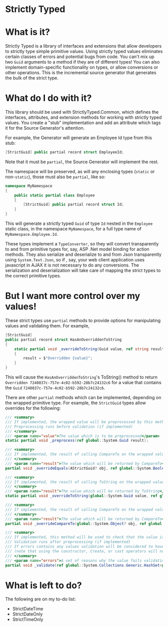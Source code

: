 ﻿Strictly Typed
==============

# What is it?

Strictly Typed is a library of interfaces and extensions that allow developers to strictly type simple primitive values. 
Using strictly typed values eliminates certain classes of errors and potential bugs from code. You can't mix up two `Guid`
arguments to a method if they are of different types! You can also implement domain-specific functionality on types, or
allow conversions or other operations.  This is the incremental source generator that generates the bulk of the strict
type.

# What do I do with it?

This library should be used with StrictlyTyped.Common, which defines the interfaces, attributes,  and extension methods 
for working with strictly typed values. You create a "stub" implementation and add an attribute which tags it for the 
Source Generator's attention.

For example, the Generator will generate an Employee Id type from this stub:

``` csharp
[StrictGuid] public partial record struct EmployeeId;
```

Note that it must be `partial`, the Source Generator will implement the rest.

The namespace will be preserved, as will any enclosing types (`static` or non-`static`), those must also be `partial`, 
like so:

``` csharp
namespace MyNamespace
{
    public static partial class Employee
    {
        [StrictGuid] public partial record struct Id;
    }
}
```

This will generate a strictly typed `Guid` of type `Id` nested in the `Employee` static class, in the namespace `MyNamespace`, 
for a full type name of `MyNamespace.Employee.Id`.

These types implement a `TypeConverter`, so they will convert transparently to and from primitive types for, say, ASP .Net
model binding for action methods. They also serialize and deserialize to and from Json transparently using `System.Text.Json`,
so if , say, your web client application uses javascript in AJAX it is not necessary to do any conversions. The serialization 
and deserialization will take care of mapping the strict types to the correct primitive types.

# But I want more control over my values!

These strict types use `partial` methods to provide options for manipulating values and validating them. For example, 

``` csharp
[StrictGuid]
public partial record struct HasAnOverriddenToString
{
    static partial void _overrideToString(Guid value, ref string result)
    {
        result = $"Overridden {value}";
    }
}
```

This will cause the `HasAnOverriddenToString`'s ToString() method to return `Overridden 7240837c-757e-4c02-b592-28b7c24132c6` for a value that
contains the `Guid` `7240837c-757e-4c02-b592-28b7c24132c6`.

There are other `partial` methods which can be implemented, depending on the wrapped primitive type. For example, the `StrictGuid` types allow
overrides for the following:

``` csharp
/// <summary>
/// If implemented, the wrapped value will be preprocessed by this method before creation
/// Preprocessing runs before validation (if implemented)
/// </summary>
/// <param name="value">The value which is to be preprocessed</param>
static partial void _preprocess(ref global::System.Guid result);

/// <summary>
/// If implemented, the result of calling CompareTo on the wrapped value will be modified by this method
/// </summary>
/// <param name="result">The value which will be returned by CompareTo</param>
partial void _overrideEquals(AStrictGuid? obj, ref global::System.Boolean result);

/// <summary>
/// If implemented, the result of calling ToString on the wrapped value will be modified by this method
/// </summary>
/// <param name="result">The value which will be returned by ToString</param>
static partial void _overrideToString(global::System.Guid value, ref global::System.String result);

/// <summary>
/// If implemented, the result of calling CompareTo on the wrapped value will be modified by this method
/// </summary>
/// <param name="result">The value which will be returned by CompareTo</param>
partial void _overrideCompareTo(global::System.Object? obj, ref global::System.Int32 result);

/// <summary>
/// If implemented, this method will be used to check that the value is valid.
/// Validation runs after preprocessing (if implemented)
/// If errors contains any values validation will be considered to have failed.
/// (note that using the constructor, Create, or cast operators will not use this method)
/// </summary>
/// <param name="errors">A set of reasons why the value fails validation</param>
partial void _validate(ref global::System.Collections.Generic.HashSet<global::System.String> errors);
```

# What is left to do?

The following are on my to-do list:

* StrictDateTime
* StrictDateOnly
* StrictTimeOnly